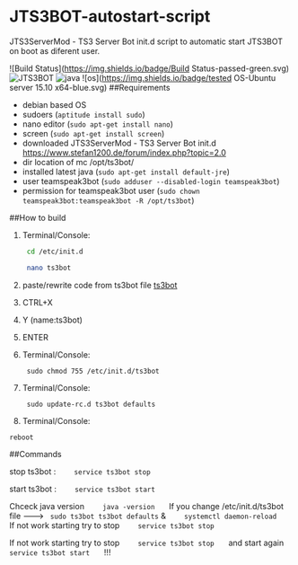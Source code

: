 # JTS3BOT-autostart-script
JTS3ServerMod - TS3 Server Bot init.d script to automatic start JTS3BOT on boot as diferent user.


![Build Status](https://img.shields.io/badge/Build Status-passed-green.svg)
![JTS3BOT](https://img.shields.io/badge/tested%20version%20JTS3BOT-6.0.7-red.svg)
![java](https://img.shields.io/badge/java-version%201.8.0__66-orange.svg)
![os](https://img.shields.io/badge/tested OS-Ubuntu server 15.10 x64-blue.svg)
##Requirements
- debian based OS
- sudoers   (```aptitude install sudo```)
- nano editor (```sudo apt-get install nano```)
- screen (```sudo apt-get install screen```)
- downloaded JTS3ServerMod - TS3 Server Bot init.d https://www.stefan1200.de/forum/index.php?topic=2.0
- dir location of mc /opt/ts3bot/
- installed latest java (```sudo apt-get install default-jre```)
- user teamspeak3bot  (```sudo adduser --disabled-login teamspeak3bot```) 
- permission for teamspeak3bot user (```sudo chown teamspeak3bot:teamspeak3bot -R /opt/ts3bot```)


##How to build
1. Terminal/Console:

    ``` sh
     cd /etc/init.d
    ```
    ``` sh
     nano ts3bot
    ```

2. paste/rewrite code from ts3bot file [ts3bot](https://github.com/Yamiru/JTS3BOT-autostart-script/blob/master/ts3bot) 
3. CTRL+X
4. Y
(name:ts3bot)
5. ENTER 
6. Terminal/Console:


    ```
     sudo chmod 755 /etc/init.d/ts3bot
    ```
7. Terminal/Console:

    ```
     sudo update-rc.d ts3bot defaults
    ```


8. Terminal/Console:

``` reboot ```


 
##Commands

stop  ts3bot :  ```     service ts3bot stop    ```
    
start ts3bot  :  ```     service ts3bot start    ```



Chceck java version ```     java -version    ```
If you change /etc/init.d/ts3bot file --->  ```  sudo ts3bot ts3bot defaults ```    &   ```     systemctl daemon-reload    ```  
If not work starting try to stop ```     service ts3bot stop    ``` 


If not work starting try to stop ```     service ts3bot stop    ```  and start again  ```     service ts3bot start    ```  !!!
